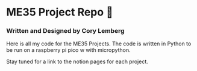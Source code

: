 # ME35 Project Repo 🤠
### Written and Designed by Cory Lemberg

Here is all my code for the ME35 Projects. The code is written in Python to be run on a raspberry pi pico w with micropython.

Stay tuned for a link to the notion pages for each project.
